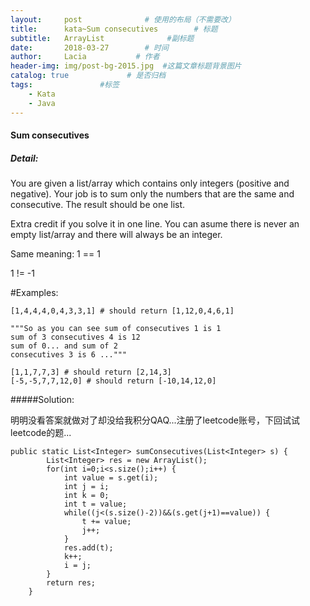 ```yaml
---
layout:     post              # 使用的布局（不需要改）
title:      kata~Sum consecutives        # 标题 
subtitle:   ArrayList              #副标题
date:       2018-03-27        # 时间
author:     Lacia           # 作者
header-img: img/post-bg-2015.jpg  #这篇文章标题背景图片
catalog: true             # 是否归档
tags:               #标签
    - Kata
    - Java
---
```


#### Sum consecutives



##### Detail:

You are given a list/array which contains only integers (positive and negative). Your job is to sum only the numbers that are the same and consecutive. The result should be one list.

Extra credit if you solve it in one line. You can asume there is never an empty list/array and there will always be an integer.

Same meaning: 1 == 1

1 != -1

\#Examples:

```
[1,4,4,4,0,4,3,3,1] # should return [1,12,0,4,6,1]

"""So as you can see sum of consecutives 1 is 1 
sum of 3 consecutives 4 is 12 
sum of 0... and sum of 2 
consecutives 3 is 6 ..."""

[1,1,7,7,3] # should return [2,14,3]
[-5,-5,7,7,12,0] # should return [-10,14,12,0]
```



#####Solution:

明明没看答案就做对了却没给我积分QAQ...注册了leetcode账号，下回试试leetcode的题...

```
public static List<Integer> sumConsecutives(List<Integer> s) {
    	List<Integer> res = new ArrayList();
    	for(int i=0;i<s.size();i++) {
    		int value = s.get(i);
    		int j = i;
    		int k = 0;
    		int t = value;
    		while((j<(s.size()-2))&&(s.get(j+1)==value)) {
    			t += value;
    			j++;
    		}
    		res.add(t);
    		k++;
    		i = j;
    	}
    	return res;
    }

```

